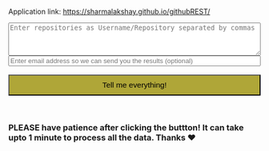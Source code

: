 Application link: https://sharmalakshay.github.io/githubREST/

<form action="http://iamlakshay.com/githubREST/" method="POST">
  <textarea name="repos" rows="4" style="width:100%" placeholder="Enter repositories as Username/Repository separated by commas"></textarea>
  <br>
  <input type="text" name="email" style="width:100%" placeholder="Enter email address so we can send you the results (optional)"/>
  <br><br>
  <input type="submit" name="submit" style="width:100%; padding-top:10px; padding-bottom:10px; font-size:110%; background-color: #afa638;" align="center" value="Tell me everything!"/>
</form>
<br>
<h3>PLEASE have patience after clicking the buttton! It can take upto 1 minute to process all the data. Thanks ♥<h3>
